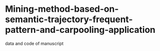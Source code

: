 # Mining-method-based-on-semantic-trajectory-frequent-pattern-and-carpooling-application
data and code of  manuscript
